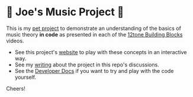 # 🎹 Joe's Music Project 🎹

This is my [pet project](https://github.com/jdhenke/music/discussions/2) to demonstrate an understanding of the basics of music theory **in code** as presented in each of the [12tone Building Blocks](https://www.youtube.com/watch?v=xTOOWe_yLwY&list=PLMvVESrbjBWplAcg3pG0TesncGT7qvO06) videos.

- See this project's [website](https://joe-music.herokuapp.com/) to play with these concepts in an interactive way.
- See my [writing](https://github.com/jdhenke/music/discussions) about the project in this repo's discussions.
- See the [Developer Docs](DEVELOPER.md) if you want to try and play with the code yourself.

Cheers!
